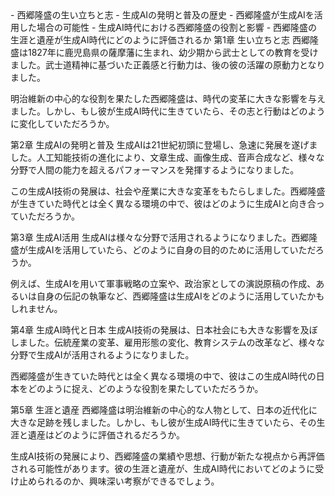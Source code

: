 <brainstorm>
- 西郷隆盛の生い立ちと志
- 生成AIの発明と普及の歴史
- 西郷隆盛が生成AIを活用した場合の可能性
- 生成AI時代における西郷隆盛の役割と影響
- 西郷隆盛の生涯と遺産が生成AI時代にどのように評価されるか
</brainstorm>

<book>
第1章 生い立ちと志
西郷隆盛は1827年に鹿児島県の薩摩藩に生まれ、幼少期から武士としての教育を受けました。武士道精神に基づいた正義感と行動力は、後の彼の活躍の原動力となりました。

明治維新の中心的な役割を果たした西郷隆盛は、時代の変革に大きな影響を与えました。しかし、もし彼が生成AI時代に生きていたら、その志と行動はどのように変化していただろうか。

第2章 生成AIの発明と普及
生成AIは21世紀初頭に登場し、急速に発展を遂げました。人工知能技術の進化により、文章生成、画像生成、音声合成など、様々な分野で人間の能力を超えるパフォーマンスを発揮するようになりました。

この生成AI技術の発展は、社会や産業に大きな変革をもたらしました。西郷隆盛が生きていた時代とは全く異なる環境の中で、彼はどのように生成AIと向き合っていただろうか。

第3章 生成AI活用
生成AIは様々な分野で活用されるようになりました。西郷隆盛が生成AIを活用していたら、どのように自身の目的のために活用していただろうか。

例えば、生成AIを用いて軍事戦略の立案や、政治家としての演説原稿の作成、あるいは自身の伝記の執筆など、西郷隆盛は生成AIをどのように活用していたかもしれません。

第4章 生成AI時代と日本
生成AI技術の発展は、日本社会にも大きな影響を及ぼしました。伝統産業の変革、雇用形態の変化、教育システムの改革など、様々な分野で生成AIが活用されるようになりました。

西郷隆盛が生きていた時代とは全く異なる環境の中で、彼はこの生成AI時代の日本をどのように捉え、どのような役割を果たしていただろうか。

第5章 生涯と遺産
西郷隆盛は明治維新の中心的な人物として、日本の近代化に大きな足跡を残しました。しかし、もし彼が生成AI時代に生きていたら、その生涯と遺産はどのように評価されるだろうか。

生成AI技術の発展により、西郷隆盛の業績や思想、行動が新たな視点から再評価される可能性があります。彼の生涯と遺産が、生成AI時代においてどのように受け止められるのか、興味深い考察ができるでしょう。
</book>
